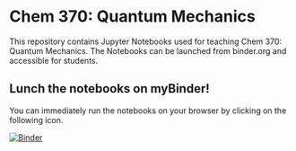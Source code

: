 # Chem 370: Quantum Mechanics

This repository contains Jupyter Notebooks used for teaching Chem 370: Quantum Mechanics. The Notebooks can be launched from binder.org and accessible for students.

## Lunch the notebooks on myBinder! 
You can immediately run the notebooks on your browser by clicking on the following icon.

[![Binder](https://mybinder.org/badge_logo.svg)](https://mybinder.org/v2/gh/ffangliu/chem370/main)
